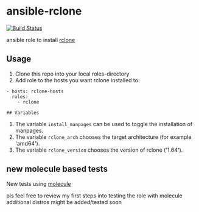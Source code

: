 # ansible-rclone

[![Build Status](https://travis-ci.org/stefangweichinger/ansible-rclone.svg?branch=prep_merge)](https://travis-ci.org/stefangweichinger/ansible-rclone)

ansible role to install [rclone](https://github.com/ncw/rclone)

## Usage

1. Clone this repo into your local roles-directory
2. Add role to the hosts you want rclone installed to:

``` ---
- hosts: rclone-hosts
  roles:
    - rclone

## Variables

```
1. The variable `install_manpages` can be used to toggle the installation of manpages.
2. The variable `rclone_arch` chooses the target architecture (for example 'amd64').
2. The variable `rclone_version` chooses the version of rclone ('1.64').

## new molecule based tests

New tests using [molecule](https://molecule.readthedocs.io/en/latest/index.html)

pls feel free to review my first steps into testing the role with molecule
additional distros might be added/tested soon
